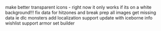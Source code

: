 make better transparent icons - right now it only works if its on a white background!!!
fix data for hitzones and break
prep all images
get missing data ie dlc monsters
add localization support
update with iceborne info
wishlist support
armor set builder